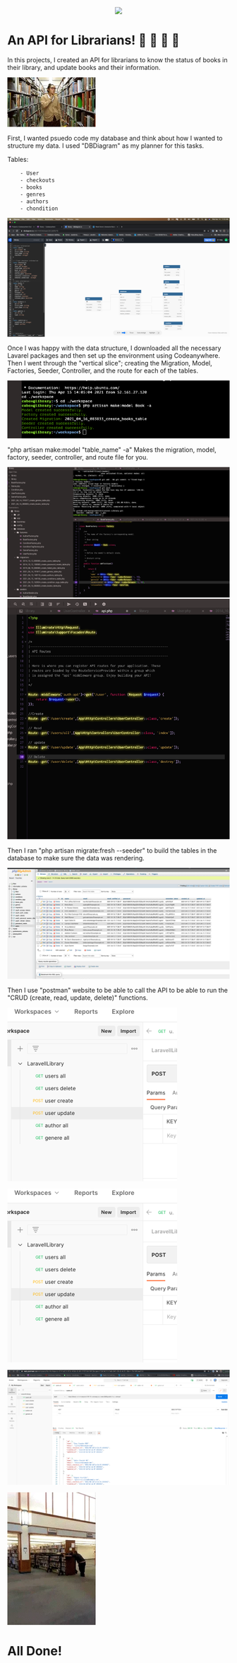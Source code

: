 <p align="center"><a href="https://laravel.com" target="_blank"><img src="https://raw.githubusercontent.com/laravel/art/master/logo-lockup/5%20SVG/2%20CMYK/1%20Full%20Color/laravel-logolockup-cmyk-red.svg" width="400"></a></p>
</p>

# An API for Librarians! 📕 📗 📘 📙

In this projects, I created an API for librarians to know the status of books in their library, and update books and their information.



![](./libraryImg/libraian.webp)

First, I wanted psuedo code my database and think about how I wanted to structure my data. I used "DBDiagram" as my planner for this tasks. 

Tables: 

        - User
        - checkouts
        - books
        - genres
        - authors
        - chondition


![](./libraryImg/dbdiagram.png)


Once I was happy with the data structure, I downloaded all the necessary Lavarel packages and then set up the environment using Codeanywhere. Then I went through the "vertical slice"; creating the Migration, Model, Factories, Seeder, Controller, and the route for each of the tables. 

![](./libraryImg/makingModel.png)

"php artisan make:model "table_name" -a"  Makes the migration, model, factory, seeder, controller, and route file for you. 

![](./libraryImg/factory.png) 
![](./libraryImg/routes.png)




Then I ran "php artisan migrate:fresh --seeder" to build the tables in the database to make sure the data was rendering.

![](./libraryImg/db.png)

Then I use "postman" website to be able to call the API to be able to run the "CRUD (create, read, update, delete)" functions. 


![](./libraryImg/calls.png)

![](./libraryImg/calls.png)

![](./libraryImg/callsOutput.png)



![](./libraryImg/moveBooks.webp)


# All Done!










